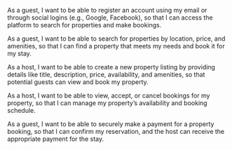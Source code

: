 As a guest,
I want to be able to register an account using my email or through social logins (e.g., Google, Facebook),
so that I can access the platform to search for properties and make bookings.


As a guest,
I want to be able to search for properties by location, price, and amenities,
so that I can find a property that meets my needs and book it for my stay.


As a host,
I want to be able to create a new property listing by providing details like title, description, price, availability, and amenities,
so that potential guests can view and book my property.


As a host,
I want to be able to view, accept, or cancel bookings for my property,
so that I can manage my property’s availability and booking schedule.


As a guest,
I want to be able to securely make a payment for a property booking,
so that I can confirm my reservation, and the host can receive the appropriate payment for the stay.